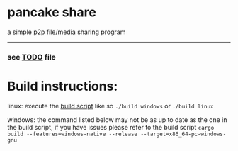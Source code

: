 # pancake share

a simple p2p file/media sharing program

---

### see [TODO](TODO) file

# Build instructions:

linux:
  execute the [build script](build) like so `./build windows` or `./build linux`

windows:
  the command listed below may not be as up to date as the one in the build script, if you have issues please refer to the build script
  `cargo build --features=windows-native --release --target=x86_64-pc-windows-gnu`

